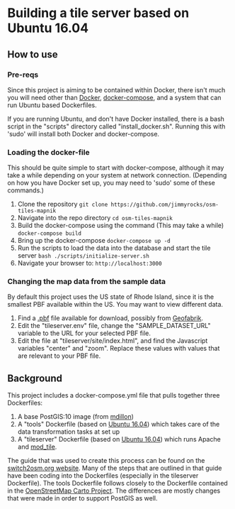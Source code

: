 # Building a tile server based on Ubuntu 16.04

## How to use

### Pre-reqs
Since this project is aiming to be contained within Docker, there isn't much you will need other than [Docker](https://www.docker.com/), [docker-compose](https://docs.docker.com/compose/), and a system that can run Ubuntu based Dockerfiles.

If you are running Ubuntu, and don't have Docker installed, there is a bash script in the "scripts" directory called "install_docker.sh". Running this with 'sudo' will install both Docker and docker-compose.

### Loading the docker-file

This should be quite simple to start with docker-compose, although it may take a while depending on your system at network connection. (Depending on how you have Docker set up, you may need to 'sudo' some of these commands.)

1. Clone the repository
  `git clone https://github.com/jimmyrocks/osm-tiles-mapnik`
2. Navigate into the repo directory
  `cd osm-tiles-mapnik`
3. Build the docker-compose using the command (This may take a while)
  `docker-compose build` 
4. Bring up the docker-compose
  `docker-compose up -d`
5. Run the scripts to load the data into the database and start the tile server
  `bash ./scripts/initialize-server.sh`
6. Navigate your browser to:
   `http://localhost:3000`

### Changing the map data from the sample data
 By default this project uses the US state of Rhode Island, since it is the smallest PBF available within the US. You may want to view different data.
 
1. Find a [.pbf](https://wiki.openstreetmap.org/wiki/PBF_Format) file available for download, possibly from [Geofabrik](http://download.geofabrik.de/).
2. Edit the "tileserver.env" file, change the "SAMPLE_DATASET_URL" variable to the URL for your selected PBF file.
3. Edit the file at "tileserver/site/index.html", and find the Javascript variables "center" and "zoom". Replace these values with values that are relevant to your PBF file.

## Background
This project includes a docker-compose.yml file that pulls together three Dockerfiles:
1. A base PostGIS:10 image (from [mdillon](https://hub.docker.com/r/mdillon/postgis/))
2. A "tools" Dockerfile (based on [Ubuntu 16.04](https://github.com/tianon/docker-brew-ubuntu-core/blob/85822fe532df3854da30b4829c31878ac51bcb91/xenial/Dockerfile)) which takes care of the data transformation tasks at set up
3. A "tileserver" Dockerfile (based on [Ubuntu 16.04](https://github.com/tianon/docker-brew-ubuntu-core/blob/85822fe532df3854da30b4829c31878ac51bcb91/xenial/Dockerfile)) which runs Apache and [mod_tile](https://wiki.openstreetmap.org/wiki/Mod_tile).

The guide that was used to create this process can be found on the [switch2osm.org website](https://switch2osm.org/manually-building-a-tile-server-16-04-2-lts/). Many of the steps that are outlined in that guide have been coding into the Dockerfiles (especially in the tileserver Dockerfile). The tools Dockerfile follows closely to the Dockerfile contained in the [OpenStreetMap Carto Project](https://github.com/gravitystorm/openstreetmap-carto). The differences are mostly changes that were made in order to support PostGIS as well.

